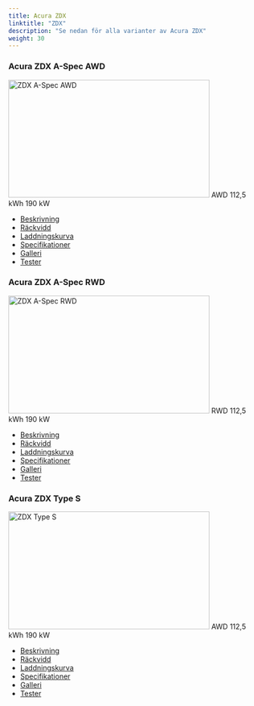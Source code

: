 ```yaml
---
title: Acura ZDX
linktitle: "ZDX"
description: "Se nedan för alla varianter av Acura ZDX"
weight: 30
---
```

<!-- markdownlint-disable MD033 -->
<!-- markdownlint-disable MD010 -->
<div class="container p-3 mb-4 bg-body-tertiary rounded border">
<h3>Acura ZDX A-Spec AWD</h3>
	<div class="row">
		<div class="col col-12 col-md-6">
			<a href="zdx_a-spec_awd/"><img src="https://media.evkx.net/multimedia/models/acura/zdx/zdx_a-spec_awd/main_1_xst.jpg" class="img-fluid" width="400px" height="234px" alt="ZDX A-Spec AWD" ></a>
<i class="bi bi-record2-fill"></i> AWD <i class="bi bi-battery-full"></i> 112,5 kWh <i class="bi bi-ev-station"></i> 190 kW 
		</div>
		<div class="col col-12 col-md-6">
			<ul class="list-group list-group-flush">
				<li class="list-group-item list-group-item-action"><a href="zdx_a-spec_awd/" class="text-decoration-none text-black"><i class="bi-car-front"></i> Beskrivning</a></li>
				<li class="list-group-item list-group-item-action"><a href="zdx_a-spec_awd/rangeandconsumption/" class="text-decoration-none text-black" ><i class="bi-file-earmark-bar-graph"></i> Räckvidd</a></li>
				<li class="list-group-item list-group-item-action"><a href="zdx_a-spec_awd/chargingcurve/" class="text-decoration-none text-black" ><i class="bi-battery-charging"></i> Laddningskurva</a></li>
				<li class="list-group-item list-group-item-action"><a href="zdx_a-spec_awd/specifications/" class="text-decoration-none text-black" ><i class="bi-layout-text-sidebar-reverse"></i> Specifikationer</a></li>
				<li class="list-group-item list-group-item-action"><a href="zdx_a-spec_awd/gallery/" class="text-decoration-none text-black" ><i class="bi-images"></i> Galleri</a></li>
				<li class="list-group-item list-group-item-action"><a href="zdx_a-spec_awd/reviews/" class="text-decoration-none text-black" ><i class="bi-person-video2"></i> Tester</a></li>
			</ul>
		</div>
	</div>
</div>
<div class="container p-3 mb-4 bg-body-tertiary rounded border">
<h3>Acura ZDX A-Spec RWD</h3>
	<div class="row">
		<div class="col col-12 col-md-6">
			<a href="zdx_a-spec_rwd/"><img src="https://media.evkx.net/multimedia/models/acura/zdx/zdx_a-spec_rwd/main_1_xst.jpg" class="img-fluid" width="400px" height="234px" alt="ZDX A-Spec RWD" ></a>
<i class="bi bi-record2-fill"></i> RWD <i class="bi bi-battery-full"></i> 112,5 kWh <i class="bi bi-ev-station"></i> 190 kW 
		</div>
		<div class="col col-12 col-md-6">
			<ul class="list-group list-group-flush">
				<li class="list-group-item list-group-item-action"><a href="zdx_a-spec_rwd/" class="text-decoration-none text-black"><i class="bi-car-front"></i> Beskrivning</a></li>
				<li class="list-group-item list-group-item-action"><a href="zdx_a-spec_rwd/rangeandconsumption/" class="text-decoration-none text-black" ><i class="bi-file-earmark-bar-graph"></i> Räckvidd</a></li>
				<li class="list-group-item list-group-item-action"><a href="zdx_a-spec_rwd/chargingcurve/" class="text-decoration-none text-black" ><i class="bi-battery-charging"></i> Laddningskurva</a></li>
				<li class="list-group-item list-group-item-action"><a href="zdx_a-spec_rwd/specifications/" class="text-decoration-none text-black" ><i class="bi-layout-text-sidebar-reverse"></i> Specifikationer</a></li>
				<li class="list-group-item list-group-item-action"><a href="zdx_a-spec_rwd/gallery/" class="text-decoration-none text-black" ><i class="bi-images"></i> Galleri</a></li>
				<li class="list-group-item list-group-item-action"><a href="zdx_a-spec_rwd/reviews/" class="text-decoration-none text-black" ><i class="bi-person-video2"></i> Tester</a></li>
			</ul>
		</div>
	</div>
</div>
<div class="container p-3 mb-4 bg-body-tertiary rounded border">
<h3>Acura ZDX Type S</h3>
	<div class="row">
		<div class="col col-12 col-md-6">
			<a href="zdx_type_s/"><img src="https://media.evkx.net/multimedia/models/acura/zdx/zdx_type_s/main_1_xst.jpg" class="img-fluid" width="400px" height="234px" alt="ZDX Type S" ></a>
<i class="bi bi-record2-fill"></i> AWD <i class="bi bi-battery-full"></i> 112,5 kWh <i class="bi bi-ev-station"></i> 190 kW 
		</div>
		<div class="col col-12 col-md-6">
			<ul class="list-group list-group-flush">
				<li class="list-group-item list-group-item-action"><a href="zdx_type_s/" class="text-decoration-none text-black"><i class="bi-car-front"></i> Beskrivning</a></li>
				<li class="list-group-item list-group-item-action"><a href="zdx_type_s/rangeandconsumption/" class="text-decoration-none text-black" ><i class="bi-file-earmark-bar-graph"></i> Räckvidd</a></li>
				<li class="list-group-item list-group-item-action"><a href="zdx_type_s/chargingcurve/" class="text-decoration-none text-black" ><i class="bi-battery-charging"></i> Laddningskurva</a></li>
				<li class="list-group-item list-group-item-action"><a href="zdx_type_s/specifications/" class="text-decoration-none text-black" ><i class="bi-layout-text-sidebar-reverse"></i> Specifikationer</a></li>
				<li class="list-group-item list-group-item-action"><a href="zdx_type_s/gallery/" class="text-decoration-none text-black" ><i class="bi-images"></i> Galleri</a></li>
				<li class="list-group-item list-group-item-action"><a href="zdx_type_s/reviews/" class="text-decoration-none text-black" ><i class="bi-person-video2"></i> Tester</a></li>
			</ul>
		</div>
	</div>
</div>

